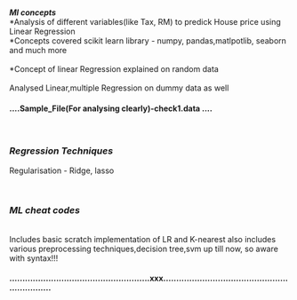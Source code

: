 <br></h3>***Ml concepts***</h3></br>
 *Analysis of different variables(like Tax, RM) to predick House price using Linear Regression
<br> *Concepts covered scikit learn library - numpy, pandas,matlpotlib, seaborn and much more</br>
<br> *Concept of linear Regression explained on random data</br>
<br>Analysed Linear,multiple Regression on dummy data as well</br>
<h4>....Sample_File(For analysing clearly)-check1.data  ....</h4>

<br><h3>***Regression Techniques***</h3></b>
Regularisation - Ridge, lasso

<br><h3>***ML cheat codes***</h3></br>
Includes basic scratch implementation of LR and K-nearest also includes various preprocessing techniques,decision tree,svm up till now, so aware with syntax!!!


<h4><t>......................................................xxx................................................................</t></h4>

